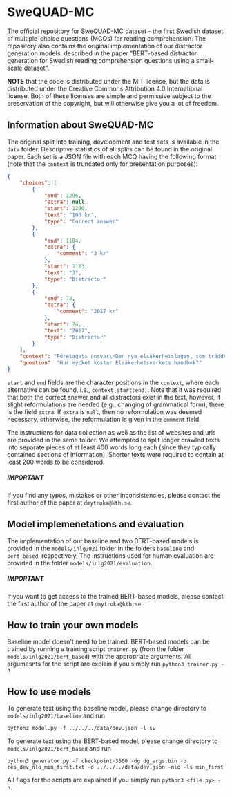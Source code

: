 # SweQUAD-MC
The official repository for SweQUAD-MC dataset - the first Swedish dataset of multiple-choice questions (MCQs) for reading comprehension. The repository also contains the original implementation of our distractor generation models, described in the paper "BERT-based distractor generation for Swedish reading comprehension questions using a small-scale dataset".

**NOTE** that the code is distributed under the MIT license, but the data is distributed under the Creative Commons Attribution 4.0 International license. Both of these licenses are simple and permissive subject to the preservation of the copyright, but will otherwise give you a lot of freedom.

## Information about SweQUAD-MC
The original split into training, development and test sets is available in the `data` folder. Descriptive statistics of all splits can be found in the original paper. Each set is a JSON file with each MCQ having the following format (note that the ``context`` is truncated only for presentation purposes):
```json
{
    "choices": [
        {
            "end": 1296,
            "extra": null,
            "start": 1290,
            "text": "100 kr",
            "type": "Correct answer"
        },
        {
            "end": 1184,
            "extra": {
                "comment": "3 kr"
            },
            "start": 1183,
            "text": "3",
            "type": "Distractor"
        },
        {
            "end": 78,
            "extra": {
                "comment": "2017 kr"
            },
            "start": 74,
            "text": "2017",
            "type": "Distractor"
        }
    ],
    "context": "Företagets ansvar\nDen nya elsäkerhetslagen, som trädde i kraft den 1 juli 2017, innebär att elinstallationsföretagen har fått ett helt nytt ansvar.\nFöretagen omfattas av följande regler:\nAlla företag ska känna till vilka regler som gäller och se till att företaget följer dem. [...] Mer information i handboken\nMer information om företagaransvaret finns i avsnitt 3 i Elsäkerhetsverket handbok om elinstallationsarbete enligt elsäkerhetslagen. Boken går att beställa för 100 kr/st i vår publikationsshop. Du kan även ladda hem den som pdf utan kostnad, se länk längre ner på sidan.",
    "question": "Hur mycket kostar Elsäkerhetsverkets handbok?"
}
```
``start`` and ``end`` fields are the character positions in the ``context``, where each alternative can be found, i.e., ``context[start:end]``. Note that it was required that both the correct answer and all distractors exist in the text, however, if slight reformulations are needed (e.g., changing of grammatical form), there is the field ``extra``. If ``extra`` is ``null``, then no reformulation was deemed necessary, otherwise, the reformulation is given in the ``comment`` field.

The instructions for data collection as well as the list of websites and urls are provided in the same folder. We attempted to split longer crawled texts into separate pieces of at least 400 words long each (since they typically contained sections of information). Shorter texts were required to contain at least 200 words to be considered.

##### IMPORTANT
If you find any typos, mistakes or other inconsistencies, please contact the first author of the paper at ``dmytroka@kth.se``.

## Model implemenetations and evaluation
The implementation of our baseline and two BERT-based models is provided in the `models/inlg2021` folder in the folders `baseline` and `bert_based`, respectively. The instructions used for human evaluation are provided in the folder `models/inlg2021/evaluation`.

##### IMPORTANT
If you want to get access to the trained BERT-based models, please contact the first author of the paper at ``dmytroka@kth.se``.

## How to train your own models
Baseline model doesn't need to be trained. BERT-based models can be trained by running a training script `trainer.py` (from the folder `models/inlg2021/bert_based`) with the appropriate arguments. All argumesnts for the script are explain if you simply run `python3 trainer.py -h`

## How to use models
To generate text using the baseline model, please change directory to `models/inlg2021/baseline` and run
```
python3 model.py -f ../../../data/dev.json -l sv
```

To generate text using the BERT-based model, please change directory to `models/inlg2021/bert_based` and run
```
python3 generator.py -f checkpoint-3500 -dg dg_args.bin -o res_dev_nlo_min_first.txt -d ../../../data/dev.json -nlo -ls min_first
```

All flags for the scripts are explained if you simply run `python3 <file.py> -h`.
